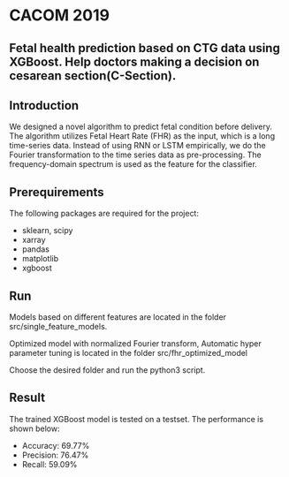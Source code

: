 # CACOM 2019
Fetal health prediction based on CTG data using XGBoost. Help doctors making a decision on cesarean section(C-Section).
---
## Introduction
We designed a novel algorithm to predict fetal condition before delivery. The algorithm utilizes Fetal Heart Rate (FHR) as the input, which is a long time-series data. Instead of using RNN or LSTM empirically, we do the Fourier transformation to the time series data as pre-processing. The frequency-domain spectrum is used as the feature for the classifier.

## Prerequirements
The following packages are required for the project:
* sklearn, scipy
* xarray
* pandas
* matplotlib
* xgboost

## Run

Models based on different features are located in the folder src/single_feature_models.

Optimized model with normalized Fourier transform, Automatic hyper parameter tuning is located in the folder src/fhr_optimized_model

Choose the desired folder and run the python3 script.

## Result

The trained XGBoost model is tested on a testset. The performance is shown below:
* Accuracy: 69.77%
* Precision: 76.47%
* Recall: 59.09%